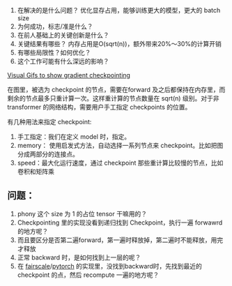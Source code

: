1. 在解决的是什么问题？ 优化显存占用，能够训练更大的模型，更大的 batch size
2. 为何成功，标志/准是什么？ 
3. 在前人基础上的关键创新是什么？
4. 关键结果有哪些？ 内存占用是O(sqrt(n))，额外带来20%～30%的计算开销
5. 有哪些局限性？如何优化？
6. 这个工作可能有什么深远的影响？


[Visual Gifs to show gradient checkpointing](https://github.com/cybertronai/gradient-checkpointing)

在图里，被选为 checkpoint 的节点，需要在forward 及之后都保持在内存里，而剩余的节点最多只重计算一次。这样重计算的节点数量在 sqrt(n) 级别。对于非 transformer 的网络结构，需要用户手工指定 checkpoints 的位置。

有几种用法来指定 checkpoint:

1. 手工指定：我们在定义 model 时，指定。
2. memory： 使用启发式方法，自动选择一系列节点来 checkpoint。比如把图分成两部分的连接点。
3. speed：最大化运行速度，通过 checkpoint 那些重计算比较慢的节点，比如卷积和矩阵乘



## 问题：
1. phony 这个 size 为 1 的占位 tensor 干嘛用的？
2. Checkpointing 里的实现没看到递归找到 Checkpoint，执行一遍 forwawrd 的地方呢？
3. 而且要区分是否第二遍forward，第一遍时释放掉，第二遍时不能释放，用完才释放
4. 正常 backward 时，是如何找到上一层的呢？
5. 在 [fairscale]()/[pytorch]() 的实现里，没找到backward时，先找到最近的 checkpoint 的点，然后 recompute 一遍的地方呢？
